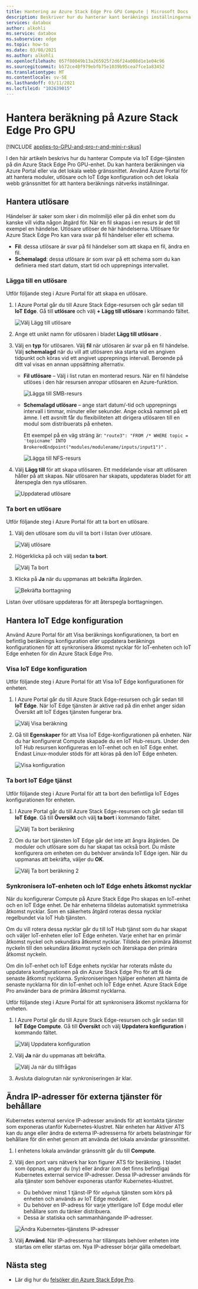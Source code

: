 ```yaml
---
title: Hantering av Azure Stack Edge Pro GPU Compute | Microsoft Docs
description: Beskriver hur du hanterar kant beräknings inställningarna, t. ex. utlösare, moduler, Visa beräknings konfiguration, ta bort konfiguration via Azure Portal på Azure Stack Edge Pro GPU.
services: databox
author: alkohli
ms.service: databox
ms.subservice: edge
ms.topic: how-to
ms.date: 03/08/2021
ms.author: alkohli
ms.openlocfilehash: 057f80049b13a265925f2d6f24a008d1e1e04c96
ms.sourcegitcommit: b572ce40f979ebfb75e1039b95cea7fce1a83452
ms.translationtype: MT
ms.contentlocale: sv-SE
ms.lasthandoff: 03/11/2021
ms.locfileid: "102639015"
---
```

# <a name="manage-compute-on-your-azure-stack-edge-pro-gpu"></a>Hantera beräkning på Azure Stack Edge Pro GPU

[!INCLUDE [applies-to-GPU-and-pro-r-and-mini-r-skus](../../includes/azure-stack-edge-applies-to-gpu-pro-r-mini-r-sku.md)]

I den här artikeln beskrivs hur du hanterar Compute via IoT Edge-tjänsten på din Azure Stack Edge Pro GPU-enhet. Du kan hantera beräkningen via Azure Portal eller via det lokala webb gränssnittet. Använd Azure Portal för att hantera moduler, utlösare och IoT Edge konfiguration och det lokala webb gränssnittet för att hantera beräknings nätverks inställningar.



## <a name="manage-triggers"></a>Hantera utlösare

Händelser är saker som sker i din molnmiljö eller på din enhet som du kanske vill vidta någon åtgärd för. När en fil skapas i en resurs är det till exempel en händelse. Utlösare utlöser de här händelserna. Utlösare för Azure Stack Edge Pro kan vara svar på fil händelser eller ett schema.

- **Fil**: dessa utlösare är svar på fil händelser som att skapa en fil, ändra en fil.
- **Schemalagd**: dessa utlösare är som svar på ett schema som du kan definiera med start datum, start tid och upprepnings intervallet.


### <a name="add-a-trigger"></a>Lägga till en utlösare

Utför följande steg i Azure Portal för att skapa en utlösare.

1. I Azure Portal går du till Azure Stack Edge-resursen och går sedan till **IoT Edge**. Gå till **utlösare** och välj **+ Lägg till utlösare** i kommando fältet.

    ![Välj Lägg till utlösare](media/azure-stack-edge-gpu-manage-compute/add-trigger-1-m.png)

2. Ange ett unikt namn för utlösaren i bladet **Lägg till utlösare** .
    
    <!--Trigger names can only contain numbers, lowercase letters, and hyphens. The share name must be between 3 and 63 characters long and begin with a letter or a number. Each hyphen must be preceded and followed by a non-hyphen character.-->

3. Välj en **typ** för utlösaren. Välj **fil** när utlösaren är svar på en fil händelse. Välj **schemalagd** när du vill att utlösaren ska starta vid en angiven tidpunkt och köras vid ett angivet upprepnings intervall. Beroende på ditt val visas en annan uppsättning alternativ.

    - **Fil utlösare** – Välj i list rutan en monterad resurs. När en fil händelse utlöses i den här resursen anropar utlösaren en Azure-funktion.

        ![Lägga till SMB-resurs](media/azure-stack-edge-gpu-manage-compute/add-file-trigger.png)

    - **Schemalagd utlösare** – ange start datum/-tid och upprepnings intervall i timmar, minuter eller sekunder. Ange också namnet på ett ämne. I ett avsnitt får du flexibiliteten att dirigera utlösaren till en modul som distribuerats på enheten.

        Ett exempel på en väg sträng är: `"route3": "FROM /* WHERE topic = 'topicname' INTO BrokeredEndpoint("modules/modulename/inputs/input1")"` .

        ![Lägga till NFS-resurs](media/azure-stack-edge-gpu-manage-compute/add-scheduled-trigger.png)

4. Välj **Lägg till** för att skapa utlösaren. Ett meddelande visar att utlösaren håller på att skapas. När utlösaren har skapats, uppdateras bladet för att återspegla den nya utlösaren.
 
    ![Uppdaterad utlösare](media/azure-stack-edge-gpu-manage-compute/add-trigger-2.png)

### <a name="delete-a-trigger"></a>Ta bort en utlösare

Utför följande steg i Azure Portal för att ta bort en utlösare.

1. Välj den utlösare som du vill ta bort i listan över utlösare.

    ![Välj utlösare](media/azure-stack-edge-gpu-manage-compute/delete-trigger-1.png)

2. Högerklicka på och välj sedan **ta bort**.

    ![Välj Ta bort](media/azure-stack-edge-gpu-manage-compute/delete-trigger-2.png)

3. Klicka på **Ja** när du uppmanas att bekräfta åtgärden.

    ![Bekräfta borttagning](media/azure-stack-edge-gpu-manage-compute/delete-trigger-3.png)

Listan över utlösare uppdateras för att återspegla borttagningen.

## <a name="manage-iot-edge-configuration"></a>Hantera IoT Edge konfiguration

Använd Azure Portal för att Visa beräknings konfigurationen, ta bort en befintlig beräknings konfiguration eller uppdatera beräknings konfigurationen för att synkronisera åtkomst nycklar för IoT-enheten och IoT Edge enheten för din Azure Stack Edge Pro.

### <a name="view-iot-edge-configuration"></a>Visa IoT Edge konfiguration

Utför följande steg i Azure Portal för att Visa IoT Edge konfigurationen för enheten.

1. I Azure Portal går du till Azure Stack Edge-resursen och går sedan till **IoT Edge**. När IoT Edge tjänsten är aktive rad på din enhet anger sidan Översikt att IoT Edges tjänsten fungerar bra.

    ![Välj Visa beräkning](media/azure-stack-edge-gpu-manage-compute/view-compute-1.png)

2. Gå till **Egenskaper** för att Visa IoT Edge-konfigurationen på enheten. När du har konfigurerat Compute skapade du en IoT Hub-resurs. Under den IoT Hub resursen konfigureras en IoT-enhet och en IoT Edge enhet. Endast Linux-moduler stöds för att köras på den IoT Edge enheten.

    ![Visa konfiguration](media/azure-stack-edge-gpu-manage-compute/view-compute-2.png)


### <a name="remove-iot-edge-service"></a>Ta bort IoT Edge tjänst

Utför följande steg i Azure Portal för att ta bort den befintliga IoT Edges konfigurationen för enheten.

1. I Azure Portal går du till Azure Stack Edge-resursen och går sedan till **IoT Edge**. Gå till **Översikt** och välj **ta bort** i kommando fältet.

    ![Välj Ta bort beräkning](media/azure-stack-edge-gpu-manage-compute/remove-compute-1.png)

2. Om du tar bort tjänsten IoT Edge går det inte att ångra åtgärden. De moduler och utlösare som du har skapat tas också bort. Du måste konfigurera om enheten om du behöver använda IoT Edge igen. När du uppmanas att bekräfta, väljer du **OK**.

    ![Välj Ta bort beräkning 2](media/azure-stack-edge-gpu-manage-compute/remove-compute-2.png)

### <a name="sync-up-iot-device-and-iot-edge-device-access-keys"></a>Synkronisera IoT-enheten och IoT Edge enhets åtkomst nycklar

När du konfigurerar Compute på Azure Stack Edge Pro skapas en IoT-enhet och en IoT Edge enhet. De här enheterna tilldelas automatiskt symmetriska åtkomst nycklar. Som en säkerhets åtgärd roteras dessa nycklar regelbundet via IoT Hub tjänsten.

Om du vill rotera dessa nycklar går du till IoT Hub tjänst som du har skapat och väljer IoT-enheten eller IoT Edge enheten. Varje enhet har en primär åtkomst nyckel och sekundära åtkomst nycklar. Tilldela den primära åtkomst nyckeln till den sekundära åtkomst nyckeln och återskapa den primära åtkomst nyckeln.

Om din IoT-enhet och IoT Edge enhets nycklar har roterats måste du uppdatera konfigurationen på din Azure Stack Edge Pro för att få de senaste åtkomst nycklarna. Synkroniseringen hjälper enheten att hämta de senaste nycklarna för din IoT-enhet och IoT Edge enhet. Azure Stack Edge Pro använder bara de primära åtkomst nycklarna.

Utför följande steg i Azure Portal för att synkronisera åtkomst nycklarna för enheten.

1. I Azure Portal går du till Azure Stack Edge-resursen och går sedan till **IoT Edge Compute**. Gå till **Översikt** och välj **Uppdatera konfiguration** i kommando fältet.

    ![Välj Uppdatera konfiguration](media/azure-stack-edge-gpu-manage-compute/refresh-configuration-1.png)

2. Välj **Ja** när du uppmanas att bekräfta.

    ![Välj Ja när du tillfrågas](media/azure-stack-edge-gpu-manage-compute/refresh-configuration-2.png)

3. Avsluta dialogrutan när synkroniseringen är klar.

## <a name="change-external-service-ips-for-containers"></a>Ändra IP-adresser för externa tjänster för behållare

Kubernetes external service IP-adresser används för att kontakta tjänster som exponeras utanför Kubernetes-klustret. När enheten har Aktiver ATS kan du ange eller ändra de externa IP-adresserna för arbets belastningar för behållare för din enhet genom att använda det lokala användar gränssnittet.


1. I enhetens lokala användar gränssnitt går du till **Compute**.
1. Välj den port vars nätverk har kon figurer ATS för beräkning. I bladet som öppnas, anger du (ny) eller ändrar (om det finns befintliga) Kubernetes external service IP-adresser. Dessa IP-adresser används för alla tjänster som behöver exponeras utanför Kubernetes-klustret. 
    - Du behöver minst 1 tjänst-IP för `edgehub` tjänsten som körs på enheten och används av IoT Edge moduler. 
    - Du behöver en IP-adress för varje ytterligare IoT Edge modul eller behållare som du tänker distribuera. 
    - Dessa är statiska och sammanhängande IP-adresser.

    ![Ändra Kubernetes-tjänstens IP-adresser](media/azure-stack-edge-gpu-manage-compute/change-service-ips-1.png)

1. Välj **Använd**. När IP-adresserna har tillämpats behöver enheten inte startas om eller startas om. Nya IP-adresser börjar gälla omedelbart.


## <a name="next-steps"></a>Nästa steg

- Lär dig hur du [felsöker din Azure Stack Edge Pro](azure-stack-edge-gpu-troubleshoot.md).
